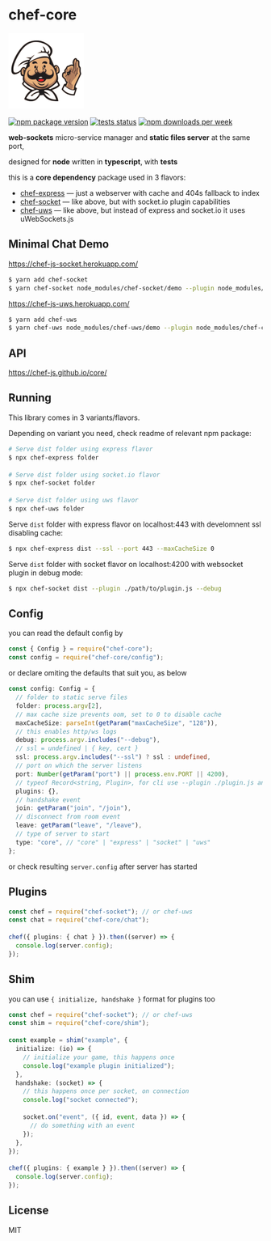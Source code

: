 # chef-core

<img style="max-width: 100%;" src="https://raw.githubusercontent.com/chef-js/express/main/chef.png" width="150" />

[<img src="https://badge.fury.io/js/chef-core.svg" alt="npm package version" />](https://badge.fury.io/js/chef-core) [<img src="https://circleci.com/gh/chef-js/core.svg?style=shield" alt="tests status" />](https://circleci.com/gh/chef-js/core) [<img src="https://img.shields.io/npm/dw/chef-core.svg?color=success" alt="npm downloads per week" />](https://www.npmts.com/package/chef-core)

**web-sockets** micro-service manager and **static files server** at the same port,

designed for **node** written in **typescript**, with **tests**

this is a **core dependency** package used in 3 flavors:

- [chef-express](https://npmjs.com/package/chef-express) — just a webserver with cache and 404s fallback to index
- [chef-socket](https://npmjs.com/package/chef-socket) — like above, but with socket.io plugin capabilities
- [chef-uws](https://npmjs.com/package/chef-uws) — like above, but instead of express and socket.io it uses uWebSockets.js

## Minimal Chat Demo

https://chef-js-socket.herokuapp.com/

```bash
$ yarn add chef-socket
$ yarn chef-socket node_modules/chef-socket/demo --plugin node_modules/chef-core/chat.js
```

https://chef-js-uws.herokuapp.com/

```bash
$ yarn add chef-uws
$ yarn chef-uws node_modules/chef-uws/demo --plugin node_modules/chef-core/chat.js
```

## API

https://chef-js.github.io/core/

## Running

This library comes in 3 variants/flavors.

Depending on variant you need, check readme of relevant npm package:

```bash
# Serve dist folder using express flavor
$ npx chef-express folder

# Serve dist folder using socket.io flavor
$ npx chef-socket folder

# Serve dist folder using uws flavor
$ npx chef-uws folder
```

Serve `dist` folder with express flavor on localhost:443 with develomnent ssl disabling cache:

```bash
$ npx chef-express dist --ssl --port 443 --maxCacheSize 0
```

Serve `dist` folder with socket flavor on localhost:4200 with websocket plugin in debug mode:

```bash
$ npx chef-socket dist --plugin ./path/to/plugin.js --debug
```

## Config

you can read the default config by

```ts
const { Config } = require("chef-core");
const config = require("chef-core/config");
```

or declare omiting the defaults that suit you, as below

```ts
const config: Config = {
  // folder to static serve files
  folder: process.argv[2],
  // max cache size prevents oom, set to 0 to disable cache
  maxCacheSize: parseInt(getParam("maxCacheSize", "128")),
  // this enables http/ws logs
  debug: process.argv.includes("--debug"),
  // ssl = undefined | { key, cert }
  ssl: process.argv.includes("--ssl") ? ssl : undefined,
  // port on which the server listens
  port: Number(getParam("port") || process.env.PORT || 4200),
  // typeof Record<string, Plugin>, for cli use --plugin ./plugin.js any x of times
  plugins: {},
  // handshake event
  join: getParam("join", "/join"),
  // disconnect from room event
  leave: getParam("leave", "/leave"),
  // type of server to start
  type: "core", // "core" | "express" | "socket" | "uws"
};
```

or check resulting `server.config` after server has started

## Plugins

```ts
const chef = require("chef-socket"); // or chef-uws
const chat = require("chef-core/chat");

chef({ plugins: { chat } }).then((server) => {
  console.log(server.config);
});
```

## Shim

you can use `{ initialize, handshake }` format for plugins too

```ts
const chef = require("chef-socket"); // or chef-uws
const shim = require("chef-core/shim");

const example = shim("example", {
  initialize: (io) => {
    // initialize your game, this happens once
    console.log("example plugin initialized");
  },
  handshake: (socket) => {
    // this happens once per socket, on connection
    console.log("socket connected");

    socket.on("event", ({ id, event, data }) => {
      // do something with an event
    });
  },
});

chef({ plugins: { example } }).then((server) => {
  console.log(server.config);
});
```

## License

MIT
